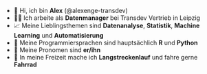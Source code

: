 - 👋 Hi, ich bin **Alex** (@alexenge-transdev)
- 👨‍💻 Ich arbeite als **Datenmanager** bei Transdev Vertrieb in Leipzig
- 📈 Meine Lieblingsthemen sind **Datenanalyse**, **Statistik**, **Machine Learning** und **Automatisierung**
- 💬 Meine Programmiersprachen sind hauptsächlich **R** und **Python**
- 👦 Meine Pronomen sind **er/ihn**
- 🏃 In meine Freizeit mache ich **Langstreckenlauf** und fahre gerne **Fahrrad**
